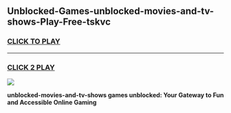 
## Unblocked-Games-unblocked-movies-and-tv-shows-Play-Free-tskvc
<h3>
<a href="https://premium76.site?title=unblocked-movies-and-tv-shows&ref=18A1">CLICK TO PLAY</a></h3>
<hr>

<h3>
<a href="https://premium76.site?title=unblocked-movies-and-tv-shows&ref=18A1">CLICK 2 PLAY</a>
  
</h3>

<a href="https://premium76.site?title=unblocked-movies-and-tv-shows&ref=18A1"><img src="https://clearcache.store/games.png"></a>


**unblocked-movies-and-tv-shows games unblocked: Your Gateway to Fun and Accessible Online Gaming**
